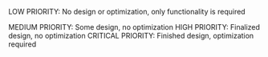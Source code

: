 LOW PRIORITY: No design or optimization, only functionality is required

MEDIUM PRIORITY: Some design, no optimization
HIGH PRIORITY: Finalized design, no optimization
CRITICAL PRIORITY: Finished design, optimization required
